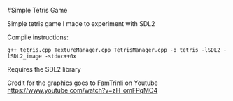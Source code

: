#Simple Tetris Game   

Simple tetris game I made to experiment with SDL2

Compile instructions:   
```
g++ tetris.cpp TextureManager.cpp TetrisManager.cpp -o tetris -lSDL2 -lSDL2_image -std=c++0x
```

Requires the SDL2 library   

Credit for the graphics goes to FamTrinli on Youtube   
https://www.youtube.com/watch?v=zH_omFPqMO4
